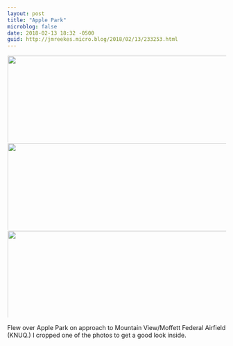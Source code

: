 ```yaml
---
layout: post
title: "Apple Park"
microblog: false
date: 2018-02-13 18:32 -0500
guid: http://jmreekes.micro.blog/2018/02/13/233253.html
---
```




<a href="http://www.jmreekes.com/uploads/2018/6906853748.jpg"><img src="http://www.jmreekes.com/uploads/2018/6906853748.jpg" width="600" height="600" style="max-height: 200px; width: auto; padding: 1px;" /></a><a href="http://www.jmreekes.com/uploads/2018/77332e7d58.jpg"><img src="http://www.jmreekes.com/uploads/2018/77332e7d58.jpg" width="600" height="600" style="max-height: 200px; width: auto; padding: 1px;" /></a><a href="http://www.jmreekes.com/uploads/2018/dc388856cd.jpg"><img src="http://www.jmreekes.com/uploads/2018/dc388856cd.jpg" width="600" height="600" style="max-height: 200px; width: auto; padding: 1px;" /></a>

Flew over Apple Park on approach to Mountain View/Moffett Federal Airfield (KNUQ.) I cropped one of the photos to get a good look inside. 




